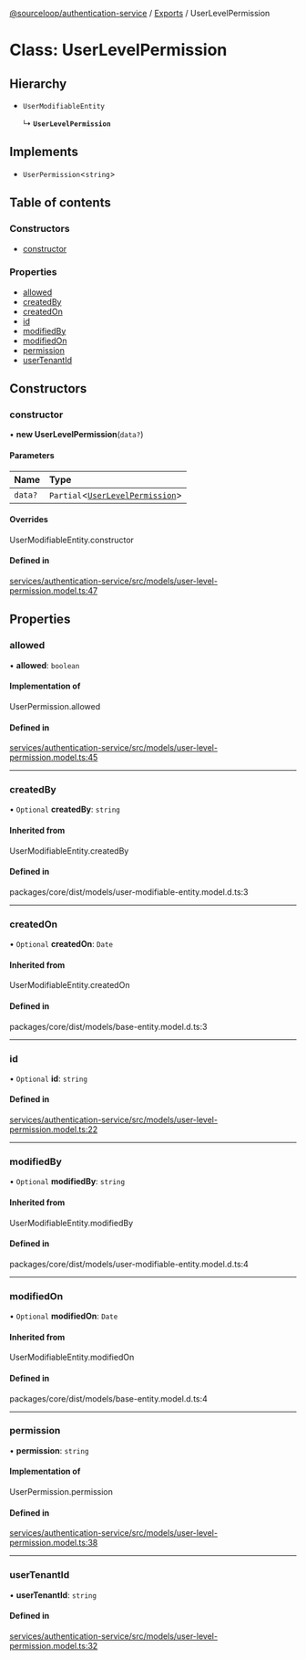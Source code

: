 [@sourceloop/authentication-service](../README.md) / [Exports](../modules.md) / UserLevelPermission

# Class: UserLevelPermission

## Hierarchy

- `UserModifiableEntity`

  ↳ **`UserLevelPermission`**

## Implements

- `UserPermission`<`string`\>

## Table of contents

### Constructors

- [constructor](UserLevelPermission.md#constructor)

### Properties

- [allowed](UserLevelPermission.md#allowed)
- [createdBy](UserLevelPermission.md#createdby)
- [createdOn](UserLevelPermission.md#createdon)
- [id](UserLevelPermission.md#id)
- [modifiedBy](UserLevelPermission.md#modifiedby)
- [modifiedOn](UserLevelPermission.md#modifiedon)
- [permission](UserLevelPermission.md#permission)
- [userTenantId](UserLevelPermission.md#usertenantid)

## Constructors

### constructor

• **new UserLevelPermission**(`data?`)

#### Parameters

| Name | Type |
| :------ | :------ |
| `data?` | `Partial`<[`UserLevelPermission`](UserLevelPermission.md)\> |

#### Overrides

UserModifiableEntity.constructor

#### Defined in

[services/authentication-service/src/models/user-level-permission.model.ts:47](https://github.com/sourcefuse/loopback4-microservice-catalog/blob/bc2553587/services/authentication-service/src/models/user-level-permission.model.ts#L47)

## Properties

### allowed

• **allowed**: `boolean`

#### Implementation of

UserPermission.allowed

#### Defined in

[services/authentication-service/src/models/user-level-permission.model.ts:45](https://github.com/sourcefuse/loopback4-microservice-catalog/blob/bc2553587/services/authentication-service/src/models/user-level-permission.model.ts#L45)

___

### createdBy

• `Optional` **createdBy**: `string`

#### Inherited from

UserModifiableEntity.createdBy

#### Defined in

packages/core/dist/models/user-modifiable-entity.model.d.ts:3

___

### createdOn

• `Optional` **createdOn**: `Date`

#### Inherited from

UserModifiableEntity.createdOn

#### Defined in

packages/core/dist/models/base-entity.model.d.ts:3

___

### id

• `Optional` **id**: `string`

#### Defined in

[services/authentication-service/src/models/user-level-permission.model.ts:22](https://github.com/sourcefuse/loopback4-microservice-catalog/blob/bc2553587/services/authentication-service/src/models/user-level-permission.model.ts#L22)

___

### modifiedBy

• `Optional` **modifiedBy**: `string`

#### Inherited from

UserModifiableEntity.modifiedBy

#### Defined in

packages/core/dist/models/user-modifiable-entity.model.d.ts:4

___

### modifiedOn

• `Optional` **modifiedOn**: `Date`

#### Inherited from

UserModifiableEntity.modifiedOn

#### Defined in

packages/core/dist/models/base-entity.model.d.ts:4

___

### permission

• **permission**: `string`

#### Implementation of

UserPermission.permission

#### Defined in

[services/authentication-service/src/models/user-level-permission.model.ts:38](https://github.com/sourcefuse/loopback4-microservice-catalog/blob/bc2553587/services/authentication-service/src/models/user-level-permission.model.ts#L38)

___

### userTenantId

• **userTenantId**: `string`

#### Defined in

[services/authentication-service/src/models/user-level-permission.model.ts:32](https://github.com/sourcefuse/loopback4-microservice-catalog/blob/bc2553587/services/authentication-service/src/models/user-level-permission.model.ts#L32)
